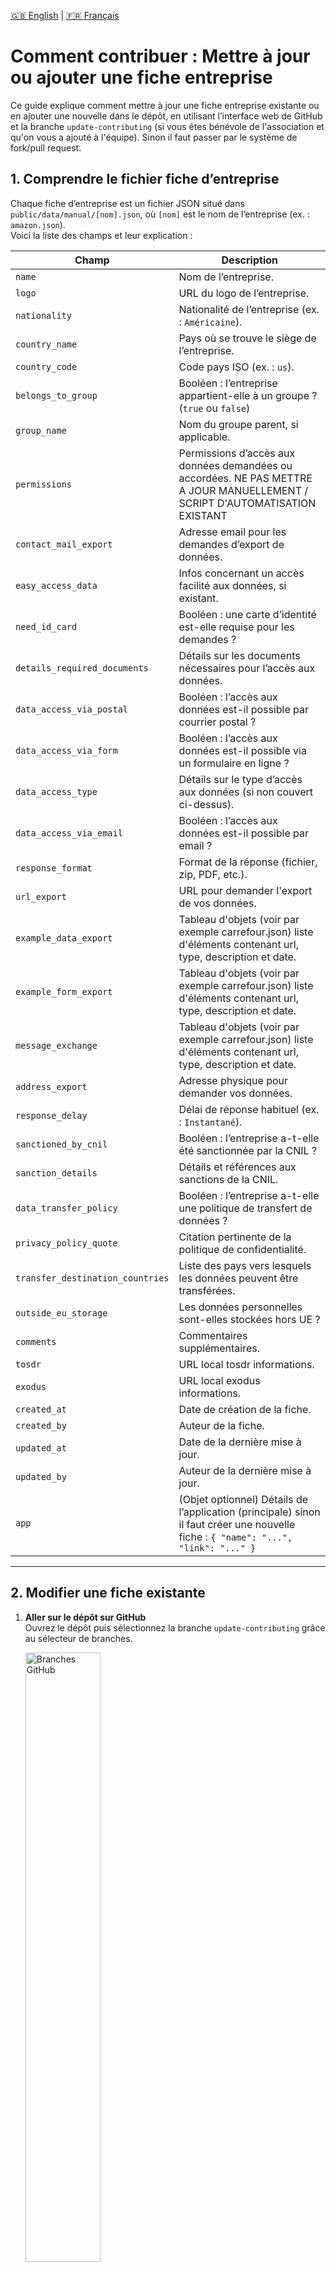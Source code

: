 [🇬🇧 English](CONTRIBUTING.md) | [🇫🇷 Français](CONTRIBUTING_FR.md)

# Comment contribuer : Mettre à jour ou ajouter une fiche entreprise

Ce guide explique comment mettre à jour une fiche entreprise existante ou en ajouter une nouvelle dans le dépôt, en utilisant l’interface web de GitHub et la branche `update-contributing` (si vous êtes bénévole de l'association et qu'on vous a ajouté à l'équipe). Sinon il faut passer par le système de fork/pull request.

## 1. Comprendre le fichier fiche d’entreprise

Chaque fiche d’entreprise est un fichier JSON situé dans `public/data/manual/[nom].json`, où `[nom]` est le nom de l’entreprise (ex. : `amazon.json`).  
Voici la liste des champs et leur explication :

| Champ                            | Description                                                                                                                         |
|----------------------------------|-------------------------------------------------------------------------------------------------------------------------------------|
| `name`                           | Nom de l’entreprise.                                                                                                                |
| `logo`                           | URL du logo de l’entreprise.                                                                                                        |
| `nationality`                    | Nationalité de l’entreprise (ex. : `Américaine`).                                                                                   |
| `country_name`                   | Pays où se trouve le siège de l’entreprise.                                                                                         |
| `country_code`                   | Code pays ISO (ex. : `us`).                                                                                                         |
| `belongs_to_group`               | Booléen : l’entreprise appartient-elle à un groupe ? (`true` ou `false`)                                                            |
| `group_name`                     | Nom du groupe parent, si applicable.                                                                                                |
| `permissions`                    | Permissions d’accès aux données demandées ou accordées. NE PAS METTRE A JOUR MANUELLEMENT / SCRIPT D'AUTOMATISATION EXISTANT        |
| `contact_mail_export`            | Adresse email pour les demandes d’export de données.                                                                                |
| `easy_access_data`               | Infos concernant un accès facilité aux données, si existant.                                                                        |
| `need_id_card`                   | Booléen : une carte d’identité est-elle requise pour les demandes ?                                                                 |
| `details_required_documents`     | Détails sur les documents nécessaires pour l’accès aux données.                                                                     |
| `data_access_via_postal`         | Booléen : l’accès aux données est-il possible par courrier postal ?                                                                 |
| `data_access_via_form`           | Booléen : l’accès aux données est-il possible via un formulaire en ligne ?                                                          |
| `data_access_type`               | Détails sur le type d’accès aux données (si non couvert ci-dessus).                                                                 |
| `data_access_via_email`          | Booléen : l’accès aux données est-il possible par email ?                                                                           |
| `response_format`                | Format de la réponse (fichier, zip, PDF, etc.).                                                                                     |
| `url_export`                     | URL pour demander l'export de vos données.                                                                                          |
| `example_data_export`            | Tableau d'objets (voir par exemple carrefour.json) liste d'éléments contenant url, type, description et date.                       |
| `example_form_export`            | Tableau d'objets (voir par exemple carrefour.json) liste d'éléments contenant url, type, description et date.                       |
| `message_exchange`               | Tableau d'objets (voir par exemple carrefour.json) liste d'éléments contenant url, type, description et date.                       |
| `address_export`                 | Adresse physique pour demander vos données.                                                                                         |
| `response_delay`                 | Délai de réponse habituel (ex. : `Instantané`).                                                                                     |
| `sanctioned_by_cnil`             | Booléen : l’entreprise a-t-elle été sanctionnée par la CNIL ?                                                                       |
| `sanction_details`               | Détails et références aux sanctions de la CNIL.                                                                                     |
| `data_transfer_policy`           | Booléen : l’entreprise a-t-elle une politique de transfert de données ?                                                             |
| `privacy_policy_quote`           | Citation pertinente de la politique de confidentialité.                                                                             |
| `transfer_destination_countries` | Liste des pays vers lesquels les données peuvent être transférées.                                                                  |
| `outside_eu_storage`             | Les données personnelles sont-elles stockées hors UE ?                                                                              |
| `comments`                       | Commentaires supplémentaires.                                                                                                       |
| `tosdr`                          | URL local tosdr informations.                                                                                                       |
| `exodus`                         | URL local exodus informations.                                                                                                      |
| `created_at`                     | Date de création de la fiche.                                                                                                       |
| `created_by`                     | Auteur de la fiche.                                                                                                                 |
| `updated_at`                     | Date de la dernière mise à jour.                                                                                                    |
| `updated_by`                     | Auteur de la dernière mise à jour.                                                                                                  |
| `app`                            | (Objet optionnel) Détails de l’application (principale) sinon il faut créer une nouvelle fiche : `{ "name": "...", "link": "..." }` |

---

## 2. Modifier une fiche existante

1. **Aller sur le dépôt sur GitHub**  
   Ouvrez le dépôt puis sélectionnez la branche `update-contributing` grâce au sélecteur de branches.

   <img src="./doc/github-branches.webp" alt="Branches GitHub" width="50%">

2. **Naviguer dans le dossier des fiches**  
   Allez dans `public/data/manual/`.

3. **Trouver et sélectionner le fichier**  
   Cliquez sur le fichier JSON à modifier (par exemple, `amazon.json`).

4. **Modifier le fichier**  
   Cliquez sur l’icône crayon (✏️) (“Modifier ce fichier”).


   <img src="./doc/edit-file.webp" alt="" width="100%">
   
   
   Faites vos modifications en suivant les explications des champs ci-dessus.

5. **Vérifier les modifications**  
   - Cliquer sur le bouton "Preview changes" pour voir un aperçu de vos modifications.

   <img src="./doc/preview-update.webp" alt="" width="100%">

6. **Enregistrer les modifications (commit)**
   - Appuyez sur le bouton "Commit changes".
   - Ajoutez un message de commit bref et descriptif (ex. : "Mise à jour de l’email de contact Amazon").
   - Vérifiez que "Valider directement sur la branche update-contributing" est sélectionné.
   - Cliquez sur "Commit changes".

   <img src="./doc/update-file.webp" alt="" width="100%">


---

## 3. Ajouter une nouvelle fiche entreprise

1. **Aller dans le dossier `public/data/manual/`**  
   Sur la branche `update-contributing`, allez dans ce dossier.

2. **Créer un nouveau fichier**
   - Cliquez sur le bouton “Add file” > “Create new file”.
   - Nommez votre fichier `[nomentreprise].json` (tout en minuscules; ex. : `newcompany.json`).

3. **Utiliser le squelette de fiche**  
   Copiez-collez ce modèle dans votre nouveau fichier et remplissez les champs :

   ```json
   {
     "name": "",
     "logo": "",
     "nationality": "",
     "country_name": "",
     "country_code": "",
     "belongs_to_group": false,
     "group_name": "",
     "permissions": "",
     "contact_mail_export": "",
     "easy_access_data": "",
     "need_id_card": false,
     "details_required_documents": "",
     "data_access_via_postal": false,
     "data_access_via_form": false,
     "data_access_type": "",
     "data_access_via_email": false,
     "response_format": "",
     "example_data_export": [],
     "example_form_export": [],
     "message_exchange": [],
     "address_export": "",
     "response_delay": "",
     "sanctioned_by_cnil": false,
     "sanction_details": "",
     "data_transfer_policy": false,
     "privacy_policy_quote": "",
     "transfer_destination_countries": "",
     "outside_eu_storage": "",
     "comments": "",
     "tosdr": "",
     "exodus": "",
     "created_at": "",
     "created_by": "",
     "updated_at": "",
     "updated_by": "",
     "app": {
       "name": "",
       "link": ""
     }
   }
   ```
   Remplissez chaque champ aussi complètement que possible.

4. **Valider le nouveau fichier (commit)**  
   Comme précédemment, ajoutez un message de commit descriptif et validez directement sur la branche `update-contributing`.

5. **Mettre à jour le fichier `slugs.json`**
   - Allez dans `public/data/manual/slugs.json`.
   - Ajoutez le slug (nom du fichier sans `.json`) de votre nouvelle entreprise à la liste ou à l’objet, selon le format.
   - Validez votre modification.

---

## 4. Étapes finales

- Après vos modifications, vous pouvez créer une Pull Request de la branche `update-contributing` vers la branche principale (main).
- Écrivez un résumé indiquant ce que vous avez mis à jour ou ajouté pour faciliter la revue.

**Merci pour votre contribution !**